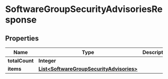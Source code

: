 

# SoftwareGroupSecurityAdvisoriesResponse


## Properties

| Name | Type | Description | Notes |
|------------ | ------------- | ------------- | -------------|
|**totalCount** | **Integer** |  |  [optional] |
|**items** | [**List&lt;SoftwareGroupSecurityAdvisories&gt;**](SoftwareGroupSecurityAdvisories.md) |  |  [optional] |



